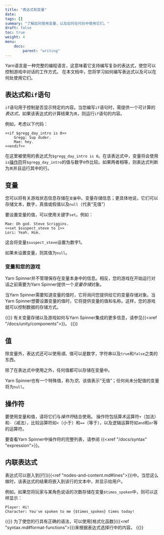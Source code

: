 ```yaml
---
title: "表达式和变量"
date: 
tags: []
summary: "了解如何使用变量，以及如何在代码中使用它们。"
draft: false
toc: true
weight: 4
menu: 
    docs:
        parent: "writing"
---
```


Yarn语言是一种完整的编程语言，这意味着它支持编写复杂的表达式，使您可以控制游戏中对话的工作方式。 在本文档中，您将学习如何编写表达式以及可以在何处使用它们。 

## 表达式和`if`语句

`if`语句用于控制是否显示特定的内容。当您编写`if`语句时，需提供一个可计算的*表达式*，如果该表达式的计算结果为`真`，则运行`if`语句的内容。

例如，考虑以下代码：

```yarn
<<if $gregg_day_intro is 0>>
    Gregg: Sup duder. 
    Mae: hey.
<<endif>>
```

在这里被使用的表达式为`$gregg_day_intro is 0`。在该表达式中，变量将会使用`is`[操作符](#operators)将`$gregg_day_intro`的值与数字`0`作比较。如果两者相等，则表达式判断为`真`并且运行其中的行。

## 变量

您可以将有关游戏状态信息存储在`变量`中。变量存储信息；更具体地说，它们可以存储文本，数字，真值或假值以及`null`（代表“无值”） 

要设置变量的值，可以使用关键字`set`。例如： 

```yarn
Mae: Oh god. Steve Scriggins.
<<set $suspect_steve to 1>>
Lori: Yeah. Him.
```

这会将变量`$suspect_steve`设置为数字1。 

如果未设置变量，则其值为`null`。 

### 变量和您的游戏

Yarn Spinner并不管理保存在变量本身中的信息。相反，您的游戏在开始运行对话之前需要为Yarn Spinner提供一个*变量存储*对象。

当Yarn Spinner需要知道变量的值时，它将询问您提供给它的变量存储对象。当Yarn Spinner想要设置变量的值时，它将提供变量的值和名称。这样，您的游戏就可以控制数据的存储方式。

{{<note>}}
有关变量存储以及游戏如何与Yarn Spinner集成的更多信息，请参见{{<xref "/docs/unity/components">}}。
{{</note>}}

## 值

除变量外，表达式还可以使用*值*。值可以是数字，字符串以及`true`和`false`之类的东西。 

除了在表达式中使用之外，任何值都可以存储在变量中。 

Yarn Spinner也有一个特殊值，称为*空*。该值表示“无值”；任何尚未分配值的变量将为`null`。

## 操作符

要使用变量和值，请将它们与*操作符*结合使用。
操作符包括算术运算符`+`（加法）和`-`（减法），比较运算符如`<`（小于）和`==`（等于），以及逻辑运算符如`and`和`or`等的运算符。 

要查看Yarn Spinner中操作符的完整列表，请参阅 {{<xref "/docs/syntax" "expression">}}。

## 内联表达式

表达式可以嵌入到[行]({{<ref "nodes-and-content.md#lines">}})中。当您这么做时，该表达式的结果将嵌入到该行的文本中，并显示给用户。 

例如，如果您将玩家与某角色说话的次数存储在变量`$times_spoken`中，则可以这样显示：

```yarn
Player: Hi!
Character: You've spoken to me {$times_spoken} times today!
```

{{<note>}}
为了使您的行具有正确的语法，可以使用[格式化函数]({{<ref "syntax.md#format-functions">}})来根据表达式选择行中的内容。 
{{</note>}}